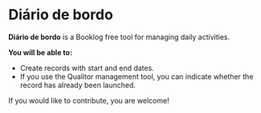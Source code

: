 # Diário de bordo

**Diário de bordo** is a Booklog free tool for managing daily activities.

**You will be able to:**

- Create records with start and end dates.
- If you use the Qualitor management tool, you can indicate whether the record has already been launched.

If you would like to contribute, you are welcome!
